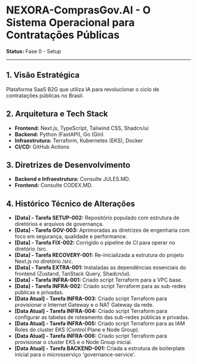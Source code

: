 # NEXORA-ComprasGov.AI - O Sistema Operacional para Contratações Públicas

**Status:** Fase 0 - Setup

---

## 1. Visão Estratégica
Plataforma SaaS B2G que utiliza IA para revolucionar o ciclo de contratações públicas no Brasil.

## 2. Arquitetura e Tech Stack
* **Frontend:** Next.js, TypeScript, Tailwind CSS, Shadcn/ui
* **Backend:** Python (FastAPI), Go (Gin)
* **Infraestrutura:** Terraform, Kubernetes (EKS), Docker
* **CI/CD:** GitHub Actions

## 3. Diretrizes de Desenvolvimento
* **Backend e Infraestrutura:** Consulte JULES.MD.
* **Frontend:** Consulte CODEX.MD.

## 4. Histórico Técnico de Alterações
* **[Data] - Tarefa SETUP-002:** Repositório populado com estrutura de diretórios e arquivos de governança.
* **[Data] - Tarefa GOV-003:** Aprimoradas as diretrizes de engenharia com foco em segurança, qualidade e performance.
* **[Data] - Tarefa FIX-002:** Corrigido o pipeline de CI para operar no diretório /src.
* **[Data] - Tarefa RECOVERY-001:** Re-inicializada a estrutura do projeto Next.js no diretório /src.
* **[Data] - Tarefa EXTRA-001:** Instaladas as dependências essenciais do frontend (Zustand, TanStack Query, Shadcn/ui).
* **[Data] - Tarefa INFRA-001:** Criado script Terraform para a VPC base.
* **[Data] - Tarefa INFRA-002:** Criado script Terraform para as sub-redes públicas e privadas.
* **[Data Atual] - Tarefa INFRA-003:** Criado script Terraform para provisionar o Internet Gateway e o NAT Gateway da rede.
* **[Data Atual] - Tarefa INFRA-004:** Criado script Terraform para configurar as tabelas de roteamento das sub-redes públicas e privadas.
* **[Data Atual] - Tarefa INFRA-005:** Criado script Terraform para as IAM Roles do cluster EKS (Control Plane e Node Group).
* **[Data Atual] - Tarefa INFRA-006:** Criado script Terraform para provisionar o cluster EKS e o Node Group inicial.
* **[Data Atual] - Tarefa BACKEND-001:** Criada a estrutura de boilerplate inicial para o microsserviço 'governance-service'.
